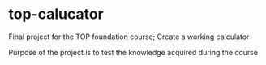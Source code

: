 # top-calucator
<p>Final project for the TOP foundation course; Create a working calculator</p>
<p>Purpose of the project is to test the knowledge acquired during the course</p>
